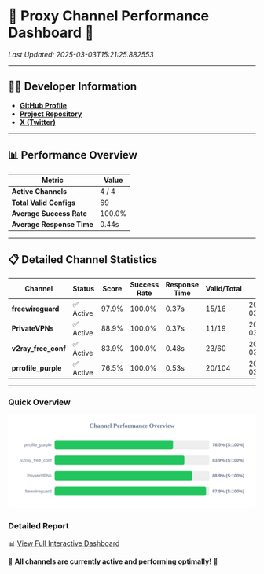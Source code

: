 # 🌟 Proxy Channel Performance Dashboard 🌟

_Last Updated: 2025-03-03T15:21:25.882553_

---

## 👩‍💻 Developer Information

- **[GitHub Profile](https://github.com/4n0nymou3)**  
- **[Project Repository](https://github.com/4n0nymou3/multi-proxy-config-fetcher)**  
- **[X (Twitter)](https://x.com/4n0nymou3)**  

---

## 📊 Performance Overview

| Metric                | Value       |
|-----------------------|-------------|
| **Active Channels**   | 4 / 4       |
| **Total Valid Configs** | 69          |
| **Average Success Rate** | 100.0%      |
| **Average Response Time** | 0.44s       |

---

## 📋 Detailed Channel Statistics

| Channel          | Status     | Score  | Success Rate | Response Time | Valid/Total | Last Success               |
|------------------|------------|--------|--------------|---------------|-------------|----------------------------|
| **freewireguard**  | ✅ Active  | 97.9%  | 100.0% | 0.37s         | 15/16       | 2025-03-03T15:21:25.880842 |
| **PrivateVPNs**  | ✅ Active  | 88.9%  | 100.0% | 0.37s         | 11/19       | 2025-03-03T15:21:25.479914 |
| **v2ray_free_conf**  | ✅ Active  | 83.9%  | 100.0% | 0.48s         | 23/60       | 2025-03-03T15:21:25.080349 |
| **prrofile_purple**  | ✅ Active  | 76.5%  | 100.0% | 0.53s         | 20/104       | 2025-03-03T15:21:24.567202 |

---

### Quick Overview
<div align="center">
  <a href="https://raw.githubusercontent.com/nullluser/NullRepo/refs/heads/main/assets/channel_stats_chart.svg">
    <img src="https://raw.githubusercontent.com/nullluser/NullRepo/refs/heads/main/assets/channel_stats_chart.svg" alt="Source Performance Statistics" width="800">
  </a>
</div>

### Detailed Report
📊 [View Full Interactive Dashboard](https://htmlpreview.github.io/?https://github.com/nullluser/NullRepo/blob/main/assets/performance_report.html)

🎉 **All channels are currently active and performing optimally!** 🎉
